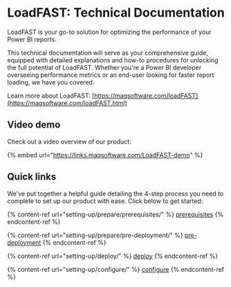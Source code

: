 # LoadFAST: Technical Documentation

LoadFAST is your go-to solution for optimizing the performance of your Power BI reports.&#x20;

This technical documentation will serve as your comprehensive guide, equipped with detailed explanations and how-to procedures for unlocking the full potential of LoadFAST. Whether you're a Power BI developer overseeing performance metrics or an end-user looking for faster report loading, we have you covered.

Learn more about LoadFAST: [https://maqsoftware.com/loadFAST](https://maqsoftware.com/loadFAST.html)

## Video demo

Check out a video overview of our product:

{% embed url="https://links.maqsoftware.com/LoadFAST-demo" %}

## Quick links

We've put together a helpful guide detailing the 4-step process you need to complete to set up our product with ease. Click below to get started:

{% content-ref url="setting-up/prepare/prerequisites/" %}
[prerequisites](setting-up/prepare/prerequisites/)
{% endcontent-ref %}

{% content-ref url="setting-up/prepare/pre-deployment/" %}
[pre-deployment](setting-up/prepare/pre-deployment/)
{% endcontent-ref %}

{% content-ref url="setting-up/deploy/" %}
[deploy](setting-up/deploy/)
{% endcontent-ref %}

{% content-ref url="setting-up/configure/" %}
[configure](setting-up/configure/)
{% endcontent-ref %}

##
